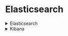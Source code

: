 # Elasticsearch
<details>
<summary>Elasticsearch</summary>

## ■ インストール
```
# cat <<EOF > /etc/yum.repos.d/elasticsearch.repo
[elasticsearch]
name=Elasticsearch repository for 7.x packages
baseurl=https://artifacts.elastic.co/packages/7.x/yum
gpgcheck=1
gpgkey=https://artifacts.elastic.co/GPG-KEY-elasticsearch
enabled=0
autorefresh=1
type=rpm-md
EOF
```
```
### Elasticsearchのインストール
# yum install --enablerepo=elasticsearch elasticsearch
```
```
# systemctl daemon-reload
# systemctl start elasticsearch.service
# systemctl enable elasticsearch.service
```
## ■ 設定
```
# vi /usr/lib/systemd/system/elasticsearch.service
```
```

```
Elasticsearchの割り当てメモリを変更(ヒープサイズ)します。  
`Xms`と`Xmx`の値は等しくすること。デフォルトでは以下のように1GBが指定されています。  
全メモリの50%を越えないように設定するのが推奨されているようです。
```
# vi /etc/elasticsearch/jvm.options
```
```
-Xms1g
-Xmx1g
```
```
# vi /etc/elasticsearch/elasticsearch.yml
```
```
# ---------------------------------- Network -----------------------------------
### 接続元IPアドレス制限
-  network.host: 192.168.0.1
+  network.host: 0.0.0.0

# --------------------------------- Discovery ----------------------------------
### クラスタを組まないようにする
+  discovery.type: single-node

### 末尾に追記
+  # ---------------------------------- For kibana -----------------------------------
+  http.cors.enabled: true
```
</details>

<details>
<summary>Kibana</summary>

## ■ インストール
```
# rpm --import https://artifacts.elastic.co/GPG-KEY-elasticsearch
```
```
# cat <<EOF > /etc/yum.repos.d/kibana.repo
[kibana-5.x]
name=Kibana repository for 5.x packages
baseurl=https://artifacts.elastic.co/packages/5.x/yum
gpgcheck=1
gpgkey=https://artifacts.elastic.co/GPG-KEY-elasticsearch
enabled=1
autorefresh=1
type=rpm-md
EOF
```
```
### kibanaのインストール
# yum install kibana
```
```
# systemctl daemon-reload
# systemctl start kibana.service
# systemctl enable kibana.service
```
## ■ 設定
```
# vi /etc/kibana/kibana.yml
```
```
### 接続元IPアドレス制限
-  #server.host: "localhost"
+  server.host: "0.0.0.0"

### 日本語化
-  #i18n.defaultLocale: "en"
+  i18n.defaultLocale: "ja-JP"
```
</details>
